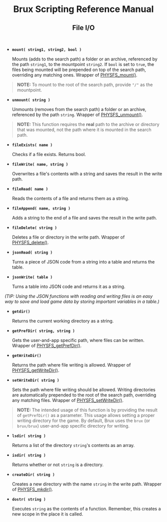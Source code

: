 # <center>**Brux Scripting Reference Manual**</center>
## <center>File I/O</center>



&nbsp;

* <a name="mount"></a>**`mount( string1, string2, bool )`**

  Mounts (adds to the search path) a folder or an archive, referenced by the path `string1`, to the mountpoint `string2`.
  If `bool` is set to `true`, the files being mounted will be prepended on top of the search path, overriding any matching ones.
  Wrapper of [PHYSFS_mount()](https://icculus.org/physfs/docs/html/physfs_8h.html#a8eb320e9af03dcdb4c05bbff3ea604d4).

> **NOTE:**
  To mount to the root of the search path, provide `"/"` as the mountpoint.

* <a name="unmount"></a>**`unmount( string )`**

  Unmounts (removes from the search path) a folder or an archive, referenced by the path `string`.
  Wrapper of [PHYSFS_unmount()](https://icculus.org/physfs/docs/html/physfs_8h.html#aab0e2ba90aa918b2ee1ed7c40293b442).

> **NOTE:**
  This function requires the **real** path to the archive or directory that was mounted, not the path where it is mounted in the search path.

* <a name="fileExists"></a>**`fileExists( name )`**

  Checks if a file exists. Returns bool.

* <a name="fileWrite"></a>**`fileWrite( name, string )`**

  Overwrites a file's contents with a string and saves the result in the write path.

* <a name="fileRead"></a>**`fileRead( name )`**

  Reads the contents of a file and returns them as a string.

* <a name="fileAppend"></a>**`fileAppend( name, string )`**

  Adds a string to the end of a file and saves the result in the write path.

* <a name="fileDelete"></a>**`fileDelete( string )`**

  Deletes a file or directory in the write path.
  Wrapper of [PHYSFS_delete()](https://icculus.org/physfs/docs/html/physfs_8h.html#a27a939bce4c1132bacdfcb3d3cc29e37).

* <a name="jsonRead"></a>**`jsonRead( string )`**

  Turns a piece of JSON code from a string into a table and returns the table.

* <a name="jsonWrite"></a>**`jsonWrite( table )`**

  Turns a table into JSON code and returns it as a string.

*(TIP: Using the JSON functions with reading and writing files is an easy way to save and load game data by storing important variables in a table.)*

* <a name="getdir"></a>**`getdir()`**

  Returns the current working directory as a string.

* <a name="getPrefDir"></a>**`getPrefDir( string, string )`**

  Gets the user-and-app specific path, where files can be written.
  Wrapper of [PHYSFS_getPrefDir()](https://icculus.org/physfs/docs/html/physfs_8h.html#acd87392d234d070695303521bb8052a5).

* <a name="getWriteDir"></a>**`getWriteDir()`**

  Returns the path where file writing is allowed.
  Wrapper of [PHYSFS_getWriteDir()](https://icculus.org/physfs/docs/html/physfs_8h.html#a6533ff91180a4c8abfe24d458f6b9915).

* <a name="setWriteDir"></a>**`setWriteDir( string )`**

  Sets the path where file writing should be allowed. Writing directories are automatically prepended to the root of the search path, overriding any matching files.
  Wrapper of [PHYSFS_setWriteDir()](https://icculus.org/physfs/docs/html/physfs_8h.html#a36c408d40b3a93c8f9fc02a16c02e430).

> **NOTE:**
  The intended usage of this function is by providing the result of `getPrefDir()` as a parameter. This usage allows setting a proper writing directory for the game.
  By default, Brux uses the `brux` (or `brux/brux`) user-and-app specific directory for writing.

* <a name="lsdir"></a>**`lsdir( string )`**

  Returns a list of the directory `string`'s contents as an array.

* <a name="isdir"></a>**`isdir( string )`**

  Returns whether or not `string` is a directory.

* <a name="createDir"></a>**`createDir( string )`**

  Creates a new directory with the name `string` in the write path.
  Wrapper of [PHYSFS_mkdir()](https://icculus.org/physfs/docs/html/physfs_8h.html#ae11fb98bf8c08a2e028f52ac9a728aa9).

* <a name="dostr"></a>**`dostr( string )`**

  Executes `string` as the contents of a function. Remember, this creates a new scope in the place it is called.

